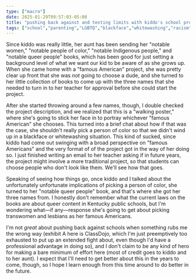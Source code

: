 ```yaml
---
type: ["macro"]
date: 2025-01-29T09:57:03-05:00
title: "pushing back against and testing limits with kiddo's school projects"
tags: ["school","parenting","LGBTQ","blackface","whitewashing","racism"]
---
```


Since kiddo was really little, her aunt has been sending her "notable women," "notable people of color," "notable Indigenous people," and "notable queer people" books, which has been good for just setting a background level of what we want our kid to be aware of as she grows up. When she came home with a "famous American" project, she was pretty clear up front that she was *not* going to choose a dude, and she turned to her little collection of books to come up with the three names that she needed to turn in to her teacher for approval before she could start the project.

After she started throwing around a few names, though, I double checked the project description, and we realized that this is a "walking poster," where she's going to stick her face in to portray whichever "famous American" she chooses. This turned into a brief chat about how if that was the case, she shouldn't really pick a person of color so that we didn't wind up in a blackface or whitewashing situation. This kind of sucked, since kiddo had come out swinging with a broad perspective on "famous Americans" and the very format of of the project got in the way of her doing so. I just finished writing an email to her teacher asking if in future years, the project might involve a more traditional project, so that students can choose people who don't look like them. We'll see how that goes.

Speaking of seeing how things go, once kiddo and I talked about the unfortunately unfortunate implications of picking a person of color, she turned to her "notable queer people" book, and that's where she got her three names from. I honestly don't remember what the current laws on the books are about queer content in Kentucky public schools, but I'm wondering what—if any—response she's going to get about picking transwomen and lesbians as her famous Americans.

I'm not *great* about pushing back against schools when something rubs me the wrong way (exhibit A here is ClassDojo, which I'm just preemptively too exhausted to put up an extended fight about, even though I'd have a professional advantage in doing so), and I don't claim to be any kind of hero for making a bare minimum of effort here (most of credit goes to kiddo and to her aunt). I expect that I'll need to get better about this in the years to come, though, so I hope I learn enough from this time around to do better in the future.
